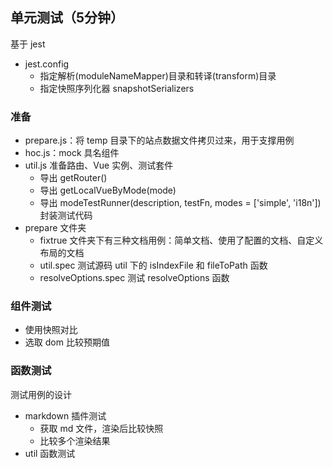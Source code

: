 ## 单元测试（5分钟）
基于 jest

* jest.config
	- 指定解析(moduleNameMapper)目录和转译(transform)目录
	- 指定快照序列化器 snapshotSerializers

### 准备
- prepare.js：将 temp 目录下的站点数据文件拷贝过来，用于支撑用例
- hoc.js：mock 具名组件
- util.js 准备路由、Vue 实例、测试套件
	- 导出 getRouter()
	- 导出 getLocalVueByMode(mode)
	- 导出 modeTestRunner(description, testFn, modes = ['simple', 'i18n']) 封装测试代码 
- prepare 文件夹
	- fixtrue 文件夹下有三种文档用例：简单文档、使用了配置的文档、自定义布局的文档
	- util.spec  测试源码 util 下的 isIndexFile 和 fileToPath 函数
	- resolveOptions.spec 测试 resolveOptions 函数

### 组件测试
* 使用快照对比
* 选取 dom 比较预期值

### 函数测试
测试用例的设计

* markdown 插件测试
	- 获取 md 文件，渲染后比较快照
	- 比较多个渲染结果
* util 函数测试